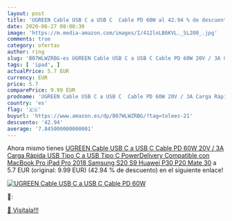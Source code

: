 ```yaml
---
layout: post
title: 'UGREEN Cable USB C a USB C  Cable PD 60W al 42.94 % de descuento'
date: 2020-06-27 08:08:30
image: 'https://m.media-amazon.com/images/I/412lnLB6KVL._SL200_.jpg'
comments: true
category: ofertas
author: ring
slug: 'B07WLWZRBG-es UGREEN Cable USB C a USB C Cable PD 60W 20V / 3A Carga...'
tags: [ 'ipad', ]
actualPrice: 5.7 EUR
currency: EUR
price: 5.7
comparePrice: 9.99 EUR
prodname: 'UGREEN Cable USB C a USB C  Cable PD 60W 20V / 3A Carga Rápida USB Tipo C a USB Tipo C PowerDelivery Compatible con MacBook Pro  iPad Pro 2018  Samsung S20 S9  Huawei P30  P20 Mate 30'
country: 'es'
flag: '🇪🇸'
buyurl: 'https://www.amazon.es/dp/B07WLWZRBG/?tag=tolees-21'
descuento: '42.94'
average: '7.845000000000001'
---
```


Ahora mismo tienes [UGREEN Cable USB C a USB C  Cable PD 60W 20V / 3A Carga Rápida USB Tipo C a USB Tipo C PowerDelivery Compatible con MacBook Pro  iPad Pro 2018  Samsung S20 S9  Huawei P30  P20 Mate 30](https://www.amazon.es/dp/B07WLWZRBG/?tag=tolees-21) a 5.7 EUR (original: 9.99 EUR) (42.94 %  de descuento) en el siguiente enlace!

[![UGREEN Cable USB C a USB C  Cable PD 60W](https://m.media-amazon.com/images/I/412lnLB6KVL._SL200_.jpg)](https://www.amazon.es/dp/B07WLWZRBG/?tag=tolees-21)

🔎:


[🛒 Visítala!!!](https://www.amazon.es/dp/B07WLWZRBG/?tag=tolees-21)
